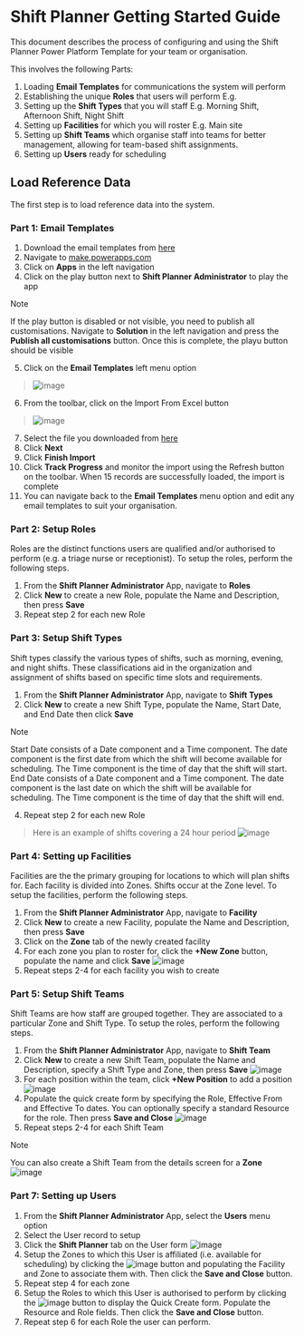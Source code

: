# Shift Planner Getting Started Guide
This document describes the process of configuring and using the Shift Planner Power Platform Template for your team or organisation.

This involves the following Parts:
1. Loading **Email Templates** for communications the system will perform
2. Establishing the unique **Roles** that users will perform E.g. 
3. Setting up the **Shift Types** that you will staff E.g. Morning Shift, Afternoon Shift, Night Shift
4. Setting up **Facilities** for which you will roster E.g. Main site
5. Setting up **Shift Teams** which organise staff into teams for better management, allowing for team-based shift assignments.
6. Setting up **Users** ready for scheduling

## Load Reference Data
The first step is to load reference data into the system. 

### Part 1: Email Templates
1. Download the email templates from [here](Default-Email-Templates.xlsx)
2. Navigate to [make.powerapps.com](https://make.powerapps.com/)
3. Click on **Apps** in the left navigation
4. Click on the play button next to **Shift Planner Administrator** to play the app
> [!NOTE]
> If the play button is disabled or not visible, you need to publish all customisations. Navigate to **Solution** in the left navigation and press the **Publish all customisations** button. Once this is complete, the playu button should be visible
5. Click on the **Email Templates** left menu option
> ![image](https://github.com/user-attachments/assets/4a32de37-8a8d-47a3-bca8-ecf7a37fc1c6)
6. From the toolbar, click on the Import From Excel button
> ![image](https://github.com/user-attachments/assets/71df4b4e-e22e-4f2e-8a70-1a6f8baabab2)
7. Select the file you downloaded from [here](Default-Email-Templates.xlsx)
8. Click **Next**
9. Click **Finish Import**
10. Click **Track Progress** and monitor the import using the Refresh button on the toolbar. When 15 records are successfully loaded, the import is complete
11. You can navigate back to the **Email Templates** menu option and edit any email templates to suit your organisation.

### Part 2: Setup Roles
Roles are the distinct functions users are qualified and/or authorised to perform (e.g. a triage nurse or receptionist). To setup the roles, perform the following steps.

1. From the **Shift Planner Administrator** App, navigate to **Roles**
2. Click **New** to create a new Role, populate the Name and Description, then press **Save**
3. Repeat step 2 for each new Role
   
### Part 3: Setup Shift Types
Shift types classify the various types of shifts, such as morning, evening, and night shifts. These classifications aid in the organization and assignment of shifts based on specific time slots and requirements.

1. From the **Shift Planner Administrator** App, navigate to **Shift Types**
2. Click **New** to create a new Shift Type, populate the Name, Start Date, and End Date then click **Save**
> [!NOTE]
> Start Date consists of a Date component and a Time component. The date component is the first date from which the shift will become available for scheduling. The Time component is the time of day that the shift will start.
> End Date consists of a Date component and a Time component. The date component is the last date on which the shift will be available for scheduling. The Time component is the time of day that the shift will end.
4. Repeat step 2 for each new Role
> Here is an example of shifts covering a 24 hour period
> ![image](https://github.com/user-attachments/assets/2f292777-1e7f-4985-8bbe-7f305d00b795)


### Part 4: Setting up Facilities
Facilities are the the primary grouping for locations to which will plan shifts for. Each facility is divided into Zones. Shifts occur at the Zone level. To setup the facilities, perform the following steps.

1. From the **Shift Planner Administrator** App, navigate to **Facility**
2. Click **New** to create a new Facility, populate the Name and Description, then press **Save**
3. Click on the **Zone** tab of the newly created facility
4. For each zone you plan to roster for, click the  **+New Zone** button, populate the name and click **Save**
![image](https://github.com/user-attachments/assets/65376b2a-426d-4793-a0be-477a712b9a39)
5. Repeat steps 2-4 for each facility you wish to create

### Part 5: Setup Shift Teams
Shift Teams are how staff are grouped together. They are associated to a particular Zone and Shift Type. To setup the roles, perform the following steps.

1. From the **Shift Planner Administrator** App, navigate to **Shift Team**
2. Click **New** to create a new Shift Team, populate the Name and Description, specify a Shift Type and Zone, then press **Save**
![image](https://github.com/user-attachments/assets/befc55b4-62db-4a44-80ed-b7b9c8a95b6e)
3. For each position within the team, click **+New Position** to add a position
![image](https://github.com/user-attachments/assets/2d80ed18-dc30-4f4a-bef3-e4fc71595079)
4. Populate the quick create form by specifying the Role, Effective From and Effective To dates. You can optionally specify a standard Resource for the role. Then press **Save and Close**
![image](https://github.com/user-attachments/assets/3b5b9542-a6ca-4bf6-a5ff-e1b929fe7c43)
5. Repeat steps 2-4 for each Shift Team
> [!NOTE]
> You can also create a Shift Team from the details screen for a **Zone**
> ![image](https://github.com/user-attachments/assets/c4f1cd84-457c-45fa-af9e-5a41adbb4244)

### Part 7: Setting up Users
1. From the **Shift Planner Administrator** App, select the **Users** menu option
2. Select the User record to setup
3. Click the **Shift Planner** tab on the User form
![image](https://github.com/user-attachments/assets/233499f5-ec4a-4bf5-8619-4085615c1c56)
4. Setup the Zones to which this User is affiliated (i.e. available for scheduling) by clicking the ![image](https://github.com/user-attachments/assets/1bd6325b-922d-48ed-bc54-60ff1e2f098a) button and populating the Facility and Zone to associate them with. Then click the **Save and Close** button.
5. Repeat step 4 for each zone 
6. Setup the Roles to which this User is authorised to perform by clicking the ![image](https://github.com/user-attachments/assets/b412275e-0dec-4d86-9c99-62cf52c86ac9)
 button to display the Quick Create form. Populate the Resource and Role fields. Then click the **Save and Close** button.
5. Repeat step 6 for each Role the user can perform.
